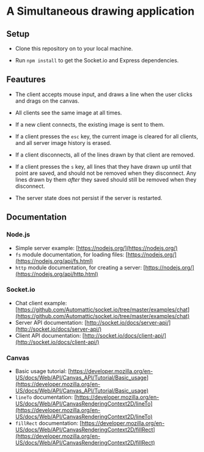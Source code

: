 # A Simultaneous drawing application

## Setup

* Clone this repository on to your local machine.

* Run `npm install` to get the Socket.io and Express dependencies.

## Feautures

* The client accepts mouse input, and draws a line when the user clicks and drags on the canvas.

* All clients see the same image at all times.

* If a new client connects, the existing image is sent to them.

* If a client presses the `esc` key, the current image is cleared for all clients, and all server image history is erased.

* If a client disconnects, all of the lines drawn by that client are removed.

* If a client presses the `s` key, all lines that they have drawn up until that point are saved, and should not be removed when they disconnect. Any lines drawn by them *after* they saved should still be removed when they disconnect.

* The server state does not persist if the server is restarted.

## Documentation

### Node.js
* Simple server example: [https://nodejs.org/](https://nodejs.org/)
* `fs` module documentation, for loading files: [https://nodejs.org/](https://nodejs.org/api/fs.html)
* `http` module documentation, for creating a server: [https://nodejs.org/](https://nodejs.org/api/http.html)

### Socket.io
* Chat client example: [https://github.com/Automattic/socket.io/tree/master/examples/chat](https://github.com/Automattic/socket.io/tree/master/examples/chat)
* Server API documentation: [http://socket.io/docs/server-api/](http://socket.io/docs/server-api/)
* Client API documentation: [http://socket.io/docs/client-api/](http://socket.io/docs/client-api/)

### Canvas
* Basic usage tutorial: [https://developer.mozilla.org/en-US/docs/Web/API/Canvas_API/Tutorial/Basic_usage](https://developer.mozilla.org/en-US/docs/Web/API/Canvas_API/Tutorial/Basic_usage)
* `lineTo` documentation: [https://developer.mozilla.org/en-US/docs/Web/API/CanvasRenderingContext2D/lineTo](https://developer.mozilla.org/en-US/docs/Web/API/CanvasRenderingContext2D/lineTo)
* `fillRect` documentation: [https://developer.mozilla.org/en-US/docs/Web/API/CanvasRenderingContext2D/fillRect](https://developer.mozilla.org/en-US/docs/Web/API/CanvasRenderingContext2D/fillRect)
